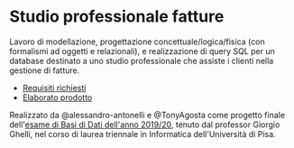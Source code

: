 # Studio professionale fatture
Lavoro di modellazione, progettazione concettuale/logica/fisica (con formalismi ad oggetti e relazionali), e realizzazione di query SQL per un database destinato a uno studio professionale che assiste i clienti nella gestione di fatture.
- [Requisiti richiesti](Specifica%20ITA.pdf)
- [Elaborato prodotto](Relazione/relazione.pdf)

Realizzato da @alessandro-antonelli e @TonyAgosta come progetto finale dell'[esame di Basi di Dati dell'anno 2019/20](https://elearning.di.unipi.it/course/view.php?id=181), tenuto dal professor Giorgio Ghelli, nel corso di laurea triennale in Informatica dell'Università di Pisa.
